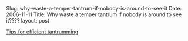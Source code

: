 Slug: why-waste-a-temper-tantrum-if-nobody-is-around-to-see-it
Date: 2006-11-11
Title: Why waste a temper tantrum if nobody is around to see it????
layout: post

[Tips for efficient tantrumming](http://www.youtube.com/watch?v=KpSfThUv_pc).
